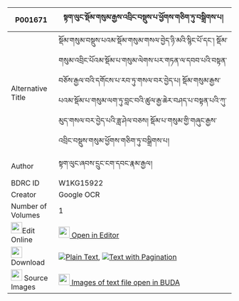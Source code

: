 |P001671|སྟག་ལུང་སྡོམ་གསུམ་རྒྱས་འབྲིང་བསྡུས་པ་ཕྱོགས་གཅིག་ཏུ་བསྒྲིགས་པ། 
| --- | --- 
|Alternative Title |སྡོམ་གསུམ་བསྡུས་པའམ་སྡོམ་གསུམ་གསལ་བྱེད་ཉི་མའི་སྙིང་པོ་དང་། སྡོམ་གསུམ་འབྲིང་པོའམ་སྡོམ་པ་གསུམ་ལེགས་པར་གཏན་ལ་དབབ་པའི་བསྟན་བཅོས་རྒྱལ་བའི་དགོངས་པ་རབ་ཏུ་གསལ་བར་བྱེད་པ། སྡོམ་གསུམ་རྒྱས་པའམ་སྡོམ་པ་གསུམ་ལག་ཏུ་བླང་བའི་ཚུལ་རྒྱ་ཆེར་བཤད་པ་བསྟན་པའི་ཀུ་མུད་གསལ་བར་བྱེད་པའི་ཟླ་ཤེལ་བཅས། སྡོམ་པ་གསུམ་གྱི་གཞུང་རྒྱས་འབྲིང་བསྡུས་གསུམ་ཕྱོགས་གཅིག་ཏུ་བསྒྲིགས་པ།
|Author| སྟག་ལུང་ཞབས་དྲུང་ངག་དབང་རྣམ་རྒྱལ།
|BDRC ID | W1KG15922
|Creator | Google OCR
|Number of Volumes| 1
|<img width="25" src="https://img.icons8.com/color/25/000000/edit-property.png">Edit Online| [<img width="25" src="https://avatars.githubusercontent.com/u/45091458?s=200&v=4"> Open in Editor](http://editor.openpecha.org/P001671)
|<img width="25" src="https://img.icons8.com/fluent/48/000000/download-2.png"/>  Download | [![](https://img.icons8.com/color/20/000000/txt.png)Plain Text](https://github.com/Openpecha/P001671/releases/download/v1/taklung_dom_sum_gye_dring_dupa_plain_P001671.zip), [![](https://img.icons8.com/color/20/000000/txt.png)Text with Pagination](https://github.com/Openpecha/P001671/releases/download/v1/taklung_dom_sum_gye_dring_dupa_pages_P001671.zip)
|<img width="25" src="https://img.icons8.com/plasticine/100/000000/pictures-folder.png"/>  Source Images | [<img width="25" src="https://library.bdrc.io/icons/BUDA-small.svg"> Images of text file open in BUDA](https://library.bdrc.io/show/bdr:W1KG15922)